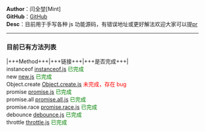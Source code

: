 **Author**：闫全堃[Mint]  
**GitHub**：[GitHub](https://github.com/yanquankun/learn)  
**Desc**：目前用于手写各种 js 功能源码，有错误地址或更好解法欢迎大家可以提[pr](https://github.com/yanquankun/learn/pulls)  

---

### 目前已有方法列表

|+++Method+++|+++链接+++|+++是否完成+++|  
instanceof [instanceof.js](./source/instanceof.js) <font color=green>已完成</font>  
new [new.js](./source/new.js) <font color=green>已完成</font>  
Object.create [Object.create.js](./source/Object.create.js) <font color=red>未完成，存在 bug</font>  
promise [promise.js](./source/promise.js) <font color=green>已完成</font>  
promise.all [promise.all.js](./source/promise.all.js) <font color=green>已完成</font>  
promise.race [promise.race.js](./source/promise.race.js) <font color=green>已完成</font>  
debounce [debounce.js](./source/debounce.js) <font color=green>已完成</font>  
throttle [throttle.js](./source/throttle.js) <font color=green>已完成</font>  